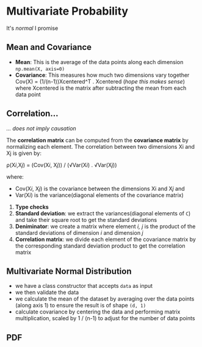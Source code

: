 # Multivariate Probability
It's *normal* I promise

## Mean and Covariance
- **Mean**: This is the average of the data points along each dimension  `np.mean(X, axis=0)`
- **Covariance**: This measures how much two dimensions vary together
Cov(X) = (1/(n-1))Xcentered^T . Xcentered (*hope this makes sense*)
where Xcentered is the matrix after subtracting the mean from each data point

## Correlation...

*... does not imply causation*

The **correlation matrix** can be computed from the **covariance matrix** by normalizing each element. The correlation between two dimensions Xi and Xj is given by:

ρ(X*i*,X*j*) = (Cov(X*i*, X*j*)) / (√Var(X*i*) . √Var(X*j*))

where:
- Cov(X*i*, X*j*) is the covariance between the dimensions Xi and X*j* and
- Var(X*i*) is the variance(diagonal elements of the covariance matrix)

1. **Type checks**
2. **Standard deviation**: we extract the variances(diagonal elements of `C`) and take their square root to get the standard deviations
3. **Deniminator**: we create a matrix where element *i, j* is the product of the standard deviations of dimension *i* and dimension *j*
4. **Correlation matrix**: we divide each element of the covariance matrix by the corresponding standard deviation product to get the correlation matrix


## Multivariate Normal Distribution
- we have a class constructor that accepts `data` as input
- we then validate the data
- we calculate the mean of the dataset by averaging over the data points (along axis 1) to ensure the result is of shape `(d, 1)`
- calculate covariance by centering the data and performing matrix multiplication, scaled by 1 / (n-1) to adjust for the number of data points


## PDF
